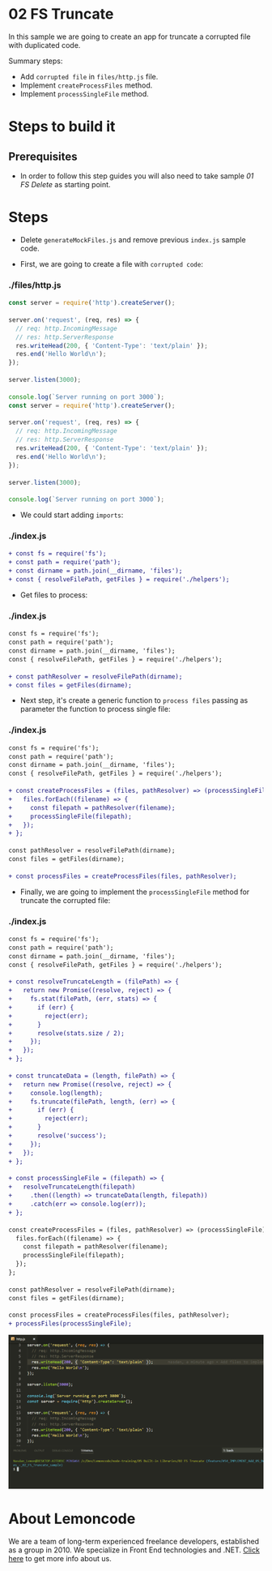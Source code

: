# 02 FS Truncate

In this sample we are going to create an app for truncate a corrupted file with duplicated code.

Summary steps:

- Add `corrupted file` in `files/http.js` file.
- Implement `createProcessFiles` method.
- Implement `processSingleFile` method.

# Steps to build it

## Prerequisites

- In order to follow this step guides you will also need to take sample _01 FS Delete_ as starting point.

# Steps

- Delete `generateMockFiles.js` and remove previous `index.js` sample code.

- First, we are going to create a file with `corrupted code`:

### ./files/http.js

```javascript
const server = require('http').createServer();

server.on('request', (req, res) => {
  // req: http.IncomingMessage
  // res: http.ServerResponse
  res.writeHead(200, { 'Content-Type': 'text/plain' });
  res.end('Hello World\n');
});

server.listen(3000);

console.log(`Server running on port 3000`);
const server = require('http').createServer();

server.on('request', (req, res) => {
  // req: http.IncomingMessage
  // res: http.ServerResponse
  res.writeHead(200, { 'Content-Type': 'text/plain' });
  res.end('Hello World\n');
});

server.listen(3000);

console.log(`Server running on port 3000`);

```

- We could start adding `imports`:

### ./index.js

```diff
+ const fs = require('fs');
+ const path = require('path');
+ const dirname = path.join(__dirname, 'files');
+ const { resolveFilePath, getFiles } = require('./helpers');

```

- Get files to process:

### ./index.js

```diff
const fs = require('fs');
const path = require('path');
const dirname = path.join(__dirname, 'files');
const { resolveFilePath, getFiles } = require('./helpers');

+ const pathResolver = resolveFilePath(dirname);
+ const files = getFiles(dirname);

```

- Next step, it's create a generic function to `process files` passing as parameter the function to process single file:

### ./index.js

```diff
const fs = require('fs');
const path = require('path');
const dirname = path.join(__dirname, 'files');
const { resolveFilePath, getFiles } = require('./helpers');

+ const createProcessFiles = (files, pathResolver) => (processSingleFile) => {
+   files.forEach((filename) => {
+     const filepath = pathResolver(filename);
+     processSingleFile(filepath);
+   });
+ };

const pathResolver = resolveFilePath(dirname);
const files = getFiles(dirname);

+ const processFiles = createProcessFiles(files, pathResolver);

```

- Finally, we are going to implement the `processSingleFile` method for truncate the corrupted file:

### ./index.js

```diff
const fs = require('fs');
const path = require('path');
const dirname = path.join(__dirname, 'files');
const { resolveFilePath, getFiles } = require('./helpers');

+ const resolveTruncateLength = (filePath) => {
+   return new Promise((resolve, reject) => {
+     fs.stat(filePath, (err, stats) => {
+       if (err) {
+         reject(err);
+       }
+       resolve(stats.size / 2);
+     });
+   });
+ };

+ const truncateData = (length, filePath) => {
+   return new Promise((resolve, reject) => {
+     console.log(length);
+     fs.truncate(filePath, length, (err) => {
+       if (err) {
+         reject(err);
+       }
+       resolve('success');
+     });
+   });
+ };

+ const processSingleFile = (filepath) => {
+   resolveTruncateLength(filepath)
+     .then((length) => truncateData(length, filepath))
+     .catch(err => console.log(err));
+ };

const createProcessFiles = (files, pathResolver) => (processSingleFile) => {
  files.forEach((filename) => {
    const filepath = pathResolver(filename);
    processSingleFile(filepath);
  });
};

const pathResolver = resolveFilePath(dirname);
const files = getFiles(dirname);

const processFiles = createProcessFiles(files, pathResolver);
+ processFiles(processSingleFile);

```

![run app](../../99%20Resources/05%20Built-in%20Libraries/02%20FS%20Truncate/run%20app.gif)

# About Lemoncode

We are a team of long-term experienced freelance developers, established as a group in 2010.
We specialize in Front End technologies and .NET. [Click here](http://lemoncode.net/services/en/#en-home) to get more info about us.
